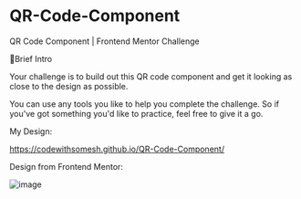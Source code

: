 # QR-Code-Component
QR Code Component | Frontend Mentor Challenge 



📝Brief Intro

Your challenge is to build out this QR code component and get it looking as close to the design as possible.

You can use any tools you like to help you complete the challenge. So if you've got something you'd like to practice, feel free to give it a go.

My Design:

https://codewithsomesh.github.io/QR-Code-Component/

Design from Frontend Mentor:

![image](https://user-images.githubusercontent.com/123357802/214599623-4f3a725b-1ed7-4f85-88d7-450cc8398582.png)



